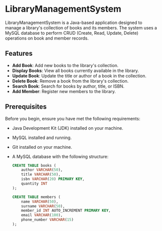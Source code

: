 # LibraryManagementSystem

LibraryManagementSystem is a Java-based application designed to manage a library's collection of books and its members. The system uses a MySQL database to perform CRUD (Create, Read, Update, Delete) operations on book and member records.

## Features

- **Add Book**: Add new books to the library's collection.
- **Display Books**: View all books currently available in the library.
- **Update Book**: Update the title or author of a book in the collection.
- **Delete Book**: Remove a book from the library's collection.
- **Search Book**: Search for books by author, title, or ISBN.
- **Add Member**: Register new members to the library.

## Prerequisites

Before you begin, ensure you have met the following requirements:

- Java Development Kit (JDK) installed on your machine.
- MySQL installed and running.
- Git installed on your machine.
- A MySQL database with the following structure:

  ```sql
  CREATE TABLE books (
      author VARCHAR(50),
      title VARCHAR(50),
      isbn VARCHAR(20) PRIMARY KEY,
      quantity INT
  );

  CREATE TABLE members (
      name VARCHAR(50),
      surname VARCHAR(50),
      member_id INT AUTO_INCREMENT PRIMARY KEY,
      email VARCHAR(100),
      phone_number VARCHAR(15)
  );
  ```
